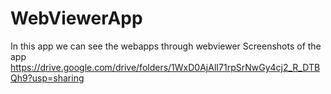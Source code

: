 # WebViewerApp
In this app we can see the webapps through webviewer 
Screenshots of the app                 
https://drive.google.com/drive/folders/1WxD0AjAlI71rpSrNwGy4cj2_R_DTBQh9?usp=sharing
